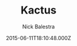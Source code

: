 ---
layout: JamstackTheme
title: Kactus
github: https://github.com/nickbalestra/kactus
demo: https://nick.balestra.ch/2015/Kactus/
author: Nick Balestra
ssg: Jekyll
date: 2015-06-11T18:10:48.000Z
description: Cactus's default theme on Jekyll
stale: true
---